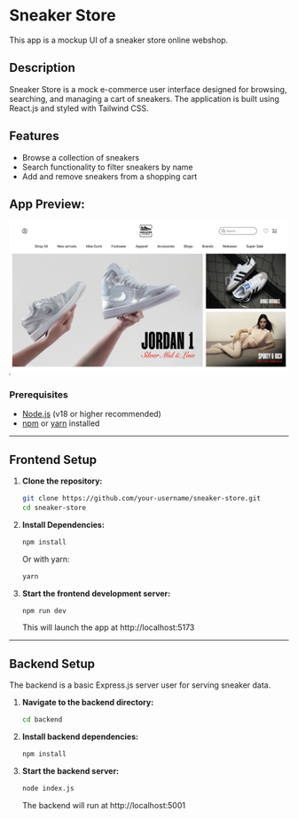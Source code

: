 # Sneaker Store
This app is a mockup UI of a sneaker store online webshop.

## Description 
Sneaker Store is a mock e-commerce user interface designed for browsing, searching, and managing a cart of sneakers. The application is built using React.js and styled with Tailwind CSS.

## Features
- Browse a collection of sneakers
- Search functionality to filter sneakers by name
- Add and remove sneakers from a shopping cart

## App Preview:
![Sneaker Store UI](src/assets/screenshot.png)

### Prerequisites

- [Node.js](https://nodejs.org/) (v18 or higher recommended)
- [npm](https://www.npmjs.com/) or [yarn](https://yarnpkg.com/) installed

---

## Frontend Setup

1. **Clone the repository:**

   ```bash
   git clone https://github.com/your-username/sneaker-store.git
   cd sneaker-store

2. **Install Dependencies:**
   ```bash
   npm install
   ```
   Or with yarn:
   ```bash
   yarn
   ```
3. **Start the frontend development server:**
   ```bash
   npm run dev
   ```
   This will launch the app at http://localhost:5173

---

## Backend Setup
The backend is a basic Express.js server user for serving sneaker data.
1. **Navigate to the backend directory:**
   ```bash
   cd backend
   ```
   
2. **Install backend dependencies:**
   ```bash
   npm install
   ```
   
3. **Start the backend server:**
   ```bash
   node index.js
   ```
   The backend will run at http://localhost:5001




  


